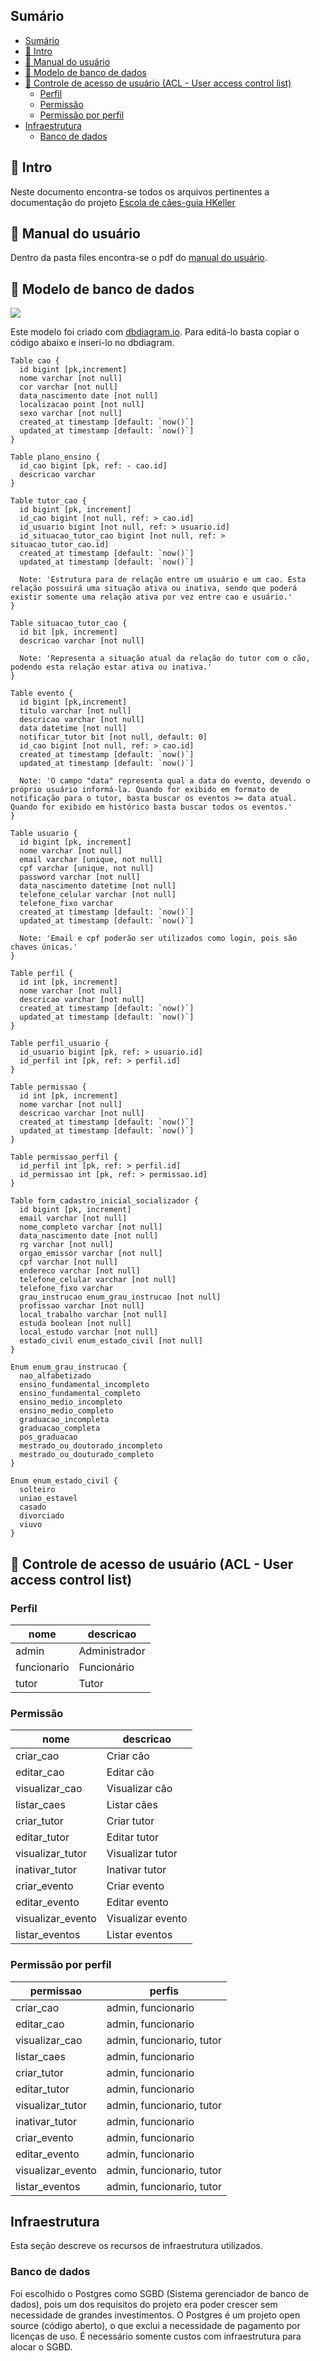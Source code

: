 ## Sumário
- [Sumário](#sumário)
- [📍 Intro](#-intro)
- [📕 Manual do usuário](#-manual-do-usuário)
- [💾 Modelo de banco de dados](#-modelo-de-banco-de-dados)
- [🔐 Controle de acesso de usuário (ACL - User access control list)](#-controle-de-acesso-de-usuário-acl---user-access-control-list)
  - [Perfil](#perfil)
  - [Permissão](#permissão)
  - [Permissão por perfil](#permissão-por-perfil)
- [Infraestrutura](#infraestrutura)
  - [Banco de dados](#banco-de-dados)

## 📍 Intro

Neste documento encontra-se todos os arquivos pertinentes a documentação do projeto [Escola de cães-guia HKeller](../README.md)

## 📕 Manual do usuário

Dentro da pasta files encontra-se o pdf do [manual do usuário](./files/Manual%20do%20Usuario%20-%20Escola%20de%20caes%20guia%20Helen%20Keller.pdf).

## 💾 Modelo de banco de dados

<img src="./images/modelagem_banco.png" />

Este modelo foi criado com [dbdiagram.io](https://dbdiagram.io). Para editá-lo basta copiar o código abaixo e inseri-lo no dbdiagram.

```dbml
Table cao {
  id bigint [pk,increment]
  nome varchar [not null]
  cor varchar [not null]
  data_nascimento date [not null]
  localizacao point [not null]
  sexo varchar [not null]
  created_at timestamp [default: `now()`]
  updated_at timestamp [default: `now()`]
}

Table plano_ensino {
  id_cao bigint [pk, ref: - cao.id]
  descricao varchar
}

Table tutor_cao {
  id bigint [pk, increment]
  id_cao bigint [not null, ref: > cao.id]
  id_usuario bigint [not null, ref: > usuario.id]
  id_situacao_tutor_cao bigint [not null, ref: > situacao_tutor_cao.id]
  created_at timestamp [default: `now()`]
  updated_at timestamp [default: `now()`]
  
  Note: 'Estrutura para de relação entre um usuário e um cao. Esta relação possuirá uma situação ativa ou inativa, sendo que poderá existir somente uma relação ativa por vez entre cao e usuário.'
}

Table situacao_tutor_cao {
  id bit [pk, increment]
  descricao varchar [not null]
  
  Note: 'Representa a situação atual da relação do tutor com o cão, podendo esta relação estar ativa ou inativa.'
}

Table evento {
  id bigint [pk,increment]
  titulo varchar [not null]
  descricao varchar [not null]
  data datetime [not null]
  notificar_tutor bit [not null, default: 0]
  id_cao bigint [not null, ref: > cao.id]
  created_at timestamp [default: `now()`]
  updated_at timestamp [default: `now()`]
  
  Note: 'O campo "data" representa qual a data do evento, devendo o próprio usuário informá-la. Quando for exibido em formato de notificação para o tutor, basta buscar os eventos >= data atual. Quando for exibido em histórico basta buscar todos os eventos.'
}

Table usuario {
  id bigint [pk, increment]
  nome varchar [not null]
  email varchar [unique, not null]
  cpf varchar [unique, not null]
  password varchar [not null]
  data_nascimento datetime [not null]
  telefone_celular varchar [not null]
  telefone_fixo varchar
  created_at timestamp [default: `now()`]
  updated_at timestamp [default: `now()`]

  Note: 'Email e cpf poderão ser utilizados como login, pois são chaves únicas.'
}

Table perfil {
  id int [pk, increment]
  nome varchar [not null]
  descricao varchar [not null]
  created_at timestamp [default: `now()`]
  updated_at timestamp [default: `now()`]
}

Table perfil_usuario {
  id_usuario bigint [pk, ref: > usuario.id]
  id_perfil int [pk, ref: > perfil.id]
}

Table permissao {
  id int [pk, increment]
  nome varchar [not null]
  descricao varchar [not null]
  created_at timestamp [default: `now()`]
  updated_at timestamp [default: `now()`]
}

Table permissao_perfil {
  id_perfil int [pk, ref: > perfil.id]
  id_permissao int [pk, ref: > permissao.id]
}

Table form_cadastro_inicial_socializador {
  id bigint [pk, increment]
  email varchar [not null]
  nome_completo varchar [not null]
  data_nascimento date [not null]
  rg varchar [not null]
  orgao_emissor varchar [not null]
  cpf varchar [not null]
  endereco varchar [not null]
  telefone_celular varchar [not null]
  telefone_fixo varchar
  grau_instrucao enum_grau_instrucao [not null]
  profissao varchar [not null]
  local_trabalho varchar [not null]
  estuda boolean [not null]
  local_estudo varchar [not null]
  estado_civil enum_estado_civil [not null]
}

Enum enum_grau_instrucao {
  nao_alfabetizado
  ensino_fundamental_incompleto
  ensino_fundamental_completo
  ensino_medio_incompleto
  ensino_medio_completo
  graduacao_incompleta
  graduacao_completa
  pos_graduacao
  mestrado_ou_doutorado_incompleto
  mestrado_ou_douturado_completo
}

Enum enum_estado_civil {
  solteiro
  uniao_estavel
  casado
  divorciado
  viuvo
}
```

## 🔐 Controle de acesso de usuário (ACL - User access control list)

### Perfil

| nome | descricao |
| -- | -- |
| admin | Administrador |
| funcionario | Funcionário |
| tutor | Tutor |

### Permissão

| nome | descricao |
| -- | -- |
| criar_cao | Criar cão |
| editar_cao | Editar cão |
| visualizar_cao | Visualizar cão |
| listar_caes | Listar cães |
| criar_tutor | Criar tutor |
| editar_tutor | Editar tutor |
| visualizar_tutor | Visualizar tutor |
| inativar_tutor | Inativar tutor |
| criar_evento | Criar evento |
| editar_evento | Editar evento |
| visualizar_evento | Visualizar evento |
| listar_eventos | Listar eventos |

### Permissão por perfil

| permissao | perfis  |
| -- | -- |
| criar_cao | admin, funcionario |
| editar_cao | admin, funcionario |
| visualizar_cao | admin, funcionario, tutor |
| listar_caes | admin, funcionario |
| criar_tutor | admin, funcionario |
| editar_tutor | admin, funcionario |
| visualizar_tutor | admin, funcionario, tutor |
| inativar_tutor | admin, funcionario |
| criar_evento | admin, funcionario |
| editar_evento | admin, funcionario |
| visualizar_evento | admin, funcionario, tutor |
| listar_eventos | admin, funcionario, tutor |

## Infraestrutura
Esta seção descreve os recursos de infraestrutura utilizados.

### Banco de dados
Foi escolhido o Postgres como SGBD (Sistema gerenciador de banco de dados), pois um dos requisitos do projeto era poder crescer sem necessidade de grandes investimentos. O Postgres é um projeto open source (código aberto), o que exclui a necessidade de pagamento por licenças de uso. É necessário somente custos com infraestrutura para alocar o SGBD.
